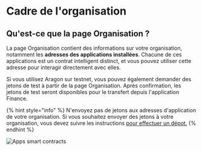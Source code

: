 # Cadre de l'organisation

## Qu'est-ce que la page Organisation ?

La page Organisation contient des informations sur votre organisation, notamment les **adresses des applications installées**. Chacune de ces applications est un contrat intelligent distinct, et vous pouvez utiliser cette adresse pour interagir directement avec elles.&#x20;

Si vous utilisez Aragon sur testnet, vous pouvez également demander des jetons de test à partir de la page Organisation. Après confirmation, les jetons de test seront disponibles pour le transfert depuis l'application Finance.

{% hint style="info" %}
N'envoyez pas de jetons aux adresses d'application de votre organisation. Si vous souhaitez envoyer des jetons à votre organisation, vous devez suivre les instructions [pour effectuer un dépot.](../what-are-apps/finance-app.md)
{% endhint %}

![Apps smart contracts](https://d33v4339jhl8k0.cloudfront.net/docs/assets/5c98a4fe0428633d2cf3fcf7/images/5d8a6c8804286364bc8f8165/file-8w15BGoHek.png)

